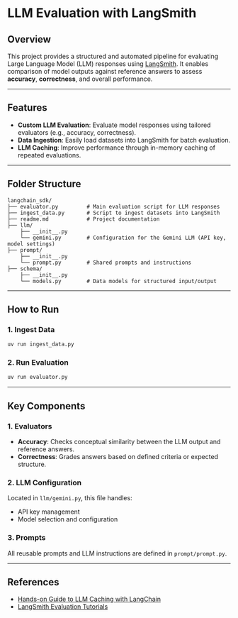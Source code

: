 
# LLM Evaluation with LangSmith

## Overview

This project provides a structured and automated pipeline for evaluating Large Language Model (LLM) responses using [LangSmith](https://smith.langchain.com). It enables comparison of model outputs against reference answers to assess **accuracy**, **correctness**, and overall performance.

---

## Features

* **Custom LLM Evaluation**: Evaluate model responses using tailored evaluators (e.g., accuracy, correctness).
* **Data Ingestion**: Easily load datasets into LangSmith for batch evaluation.
* **LLM Caching**: Improve performance through in-memory caching of repeated evaluations.

---

## Folder Structure

```
langchain_sdk/
├── evaluator.py         # Main evaluation script for LLM responses
├── ingest_data.py       # Script to ingest datasets into LangSmith
├── readme.md            # Project documentation
├── llm/
    ├── __init__.py
    └── gemini.py        # Configuration for the Gemini LLM (API key, model settings)
├── prompt/
    ├── __init__.py
    └── prompt.py        # Shared prompts and instructions
├── schema/
    ├── __init__.py
    └── models.py        # Data models for structured input/output
```

---

## How to Run

### 1. Ingest Data

```bash
uv run ingest_data.py
```

### 2. Run Evaluation

```bash
uv run evaluator.py
```

---

## Key Components

### 1. Evaluators

* **Accuracy**: Checks conceptual similarity between the LLM output and reference answers.
* **Correctness**: Grades answers based on defined criteria or expected structure.

### 2. LLM Configuration

Located in `llm/gemini.py`, this file handles:

* API key management
* Model selection and configuration

### 3. Prompts

All reusable prompts and LLM instructions are defined in `prompt/prompt.py`.

---

## References

* [Hands-on Guide to LLM Caching with LangChain](https://adasci.org/hands-on-guide-to-llm-caching-with-langchain-to-boost-llm-responses/)
* [LangSmith Evaluation Tutorials](https://docs.smith.langchain.com/evaluation/tutorials/evaluation)

